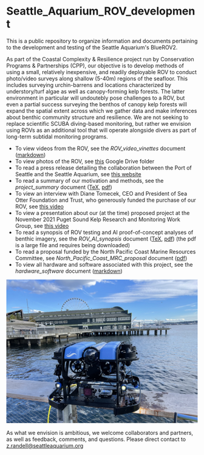 # Seattle_Aquarium_ROV_development
This is a public repository to organize information and documents pertaining to the development and testing of the Seattle Aquarium's BlueROV2. 

As part of the Coastal Complexity & Resilience project run by Conservation Programs & Partnerships (CPP), our objective is to develop methods of using a small, relatively inexpensive, and readily deployable ROV to conduct photo/video surveys along shallow (5-40m) regions of the seafloor. This includes surveying urchin-barrens and locations characterized by understory/turf algae as well as canopy-forming kelp forests. The latter environment in particular will undoutebly pose challenges to a ROV, but even a partial success surveying the benthos of canopy kelp forests will expand the spatial extent across which we gather data and make inferences about benthic community structure and resilience. We are not seeking to replace scientific SCUBA diving-based monitoring, but rather we envision using ROVs as an additional tool that will operate alongside divers as part of long-term subtidal monitoring programs. 

* To view videos from the ROV, see the _ROV_video_vinettes_ document ([markdown](https://github.com/zhrandell/Seattle_Aquarium_ROV_development/blob/main/ROV_videos.md))
* To view photos of the ROV, see [this](https://drive.google.com/drive/folders/1f--MS3UWWd0GPid-CwgvD2KQ-q4D7zgT?usp=sharing) Google Drive folder
* To read a press release detailing the collaboration between the Port of Seattle and the Seattle Aquarium, see [this website](https://www.portseattle.org/news/port-seattle-and-seattle-aquarium-collaborate-restore-kelp-forests-elliott-bay)
* To read a summary of our motivation and methods, see the _project_summary_ document ([TeX](https://github.com/zhrandell/Seattle_Aquarium_ROV_development/blob/main/documents/project_summary/CCR_summary_document.tex), [pdf](https://github.com/zhrandell/Seattle_Aquarium_ROV_development/blob/main/documents/project_summary/CCR_summary_document.pdf))
* To view an interview with Diane Tomecek, CEO and President of Sea Otter Foundation and Trust, who generously funded the purchase of our ROV, see [this video](https://www.youtube.com/watch?v=KDEc3Q2V5XQ)
* To view a presentation about our (at the time) proposed project at the November 2021 Puget Sound Kelp Research and Monitoring Work Group, see [this video](https://www.youtube.com/watch?v=q3xT6H-Ufks&t=1702s)
* To read a synopsis of ROV testing and AI proof-of-concept analyses of benthic imagery, see the _ROV_AI_synopsis_ document ([TeX](https://github.com/zhrandell/Seattle_Aquarium_ROV_development/blob/main/documents/ROV_AI_synopsis/ROV_AI_synopsis.tex), [pdf](https://github.com/zhrandell/Seattle_Aquarium_ROV_development/blob/main/documents/ROV_AI_synopsis/ROV_AI_synopsis.pdf)) (the pdf is a large file and requires being downloaded)
* To read a proposal funded by the North Pacific Coast Marine Resources Committee, see _North_Pacific_Coast_MRC_proposal_ document ([pdf](https://github.com/zhrandell/Seattle_Aquarium_ROV_development/blob/main/documents/North_Pacific_Coast_MRC_proposal/ROV_pilotStudy_NPC-MRC_proposal%2021-23.pdf)) 
* To view all hardware and software associated with this project, see the _hardware_software_ document ([markdown](https://github.com/zhrandell/Seattle_Aquarium_ROV_development/blob/main/documents/hardware_software.md))

<p align="center">
  <img src="photos/Aquarium_backdrop_wide.jpg" width="600" />
 </p>

As what we envision is ambitious, we welcome collaborators and partners, as well as feedback, comments, and questions. Please direct contact to z.randell@seattleaquarium.org

